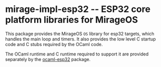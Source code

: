# mirage-impl-esp32 -- ESP32 core platform libraries for MirageOS

This package provides the MirageOS `OS` library for
esp32 targets, which handles the main loop and timers. It also provides
the low level C startup code and C stubs required by the OCaml code.


The OCaml runtime and C runtime required to support it are provided separately
by the [ocaml-esp32][2] package.

[2]: https://github.com/well-typed-lightbulbs/ocaml-esp32